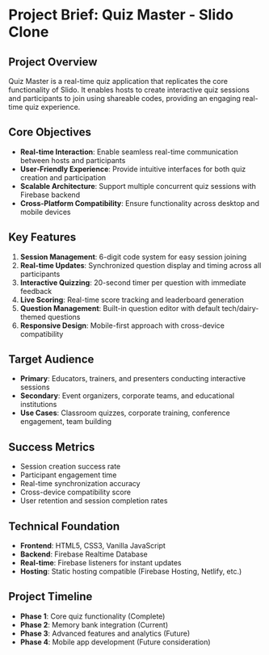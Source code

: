 # Project Brief: Quiz Master - Slido Clone

## Project Overview
Quiz Master is a real-time quiz application that replicates the core functionality of Slido. It enables hosts to create interactive quiz sessions and participants to join using shareable codes, providing an engaging real-time quiz experience.

## Core Objectives
- **Real-time Interaction**: Enable seamless real-time communication between hosts and participants
- **User-Friendly Experience**: Provide intuitive interfaces for both quiz creation and participation
- **Scalable Architecture**: Support multiple concurrent quiz sessions with Firebase backend
- **Cross-Platform Compatibility**: Ensure functionality across desktop and mobile devices

## Key Features
1. **Session Management**: 6-digit code system for easy session joining
2. **Real-time Updates**: Synchronized question display and timing across all participants
3. **Interactive Quizzing**: 20-second timer per question with immediate feedback
4. **Live Scoring**: Real-time score tracking and leaderboard generation
5. **Question Management**: Built-in question editor with default tech/dairy-themed questions
6. **Responsive Design**: Mobile-first approach with cross-device compatibility

## Target Audience
- **Primary**: Educators, trainers, and presenters conducting interactive sessions
- **Secondary**: Event organizers, corporate teams, and educational institutions
- **Use Cases**: Classroom quizzes, corporate training, conference engagement, team building

## Success Metrics
- Session creation success rate
- Participant engagement time
- Real-time synchronization accuracy
- Cross-device compatibility score
- User retention and session completion rates

## Technical Foundation
- **Frontend**: HTML5, CSS3, Vanilla JavaScript
- **Backend**: Firebase Realtime Database
- **Real-time**: Firebase listeners for instant updates
- **Hosting**: Static hosting compatible (Firebase Hosting, Netlify, etc.)

## Project Timeline
- **Phase 1**: Core quiz functionality (Complete)
- **Phase 2**: Memory bank integration (Current)
- **Phase 3**: Advanced features and analytics (Future)
- **Phase 4**: Mobile app development (Future consideration)
